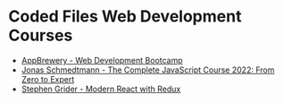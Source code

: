 # Coded Files Web Development Courses

- [AppBrewery - Web Development Bootcamp](https://www.appbrewery.co/p/web-development-course-resources/)
- [Jonas Schmedtmann - The Complete JavaScript Course 2022: From Zero to Expert](https://www.udemy.com/course/the-complete-javascript-course/)
- [Stephen Grider - Modern React with Redux](https://www.udemy.com/course/react-redux/)